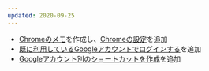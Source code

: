 ```yaml
---
updated: 2020-09-25
---
```

- [Chromeのメモ](/it/chrome/)を作成し、[Chromeの設定](/it/chrome/setting.html)を追加
- [既に利用しているGoogleアカウントでログインする](/it/chrome/setting.html#sign-in-with-the-google-account-you-already-have)を追加
- [Googleアカウント別のショートカットを作成](/it/chrome/setting.html#create-a-shortcut-for-each-google-account)を追加
